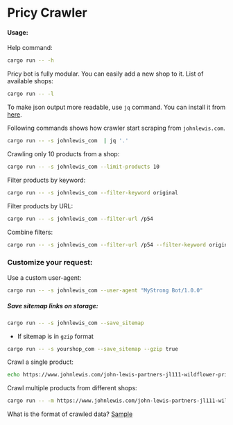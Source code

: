 # Pricy Crawler




#### Usage:

Help command:
```bash
cargo run -- -h
```

Pricy bot is fully modular. You can easily add a new shop to it.
List of available shops:
```bash
cargo run -- -l

```
To make json output more readable, use `jq` command. You can install it from [here](https://stedolan.github.io/jq/download/).

Following commands shows how crawler start scraping from `johnlewis.com`.

```bash
cargo run -- -s johnlewis_com  | jq '.'

```

Crawling only 10 products from a shop:

```bash
cargo run -- -s johnlewis_com --limit-products 10 

```

Filter products by keyword:

```bash
cargo run -- -s johnlewis_com --filter-keyword original
```
Filter products by URL:

```bash
cargo run -- -s johnlewis_com --filter-url /p54
```
Combine filters:

```bash
cargo run -- -s johnlewis_com --filter-url /p54 --filter-keyword original
```

### Customize your request:

Use a custom user-agent:

```bash
cargo run -- -s johnlewis_com --user-agent "MyStrong Bot/1.0.0"
```

##### Save sitemap links on storage:

```bash
cargo run -- -s johnlewis_com --save_sitemap
```

- If sitemap is in `gzip` format

```bash
cargo run -- -s yourshop_com --save_sitemap --gzip true
```


Crawl a single product:

```bash
echo https://www.johnlewis.com/john-lewis-partners-jl111-wildflower-print-sewing-machine-blue/p5548442 | cargo run -- -p
```

Crawl multiple products from different shops:


```bash
cargo run -- -m https://www.johnlewis.com/john-lewis-partners-jl111-wildflower-print-sewing-machine-blue/p5548442,https://www.johnlewis.com/john-lewis-partners-jl111-wildflower-print-sewing-machine-blue/p552242

```

What is the format of crawled data?
[Sample](./sample-crawled-products.json)

